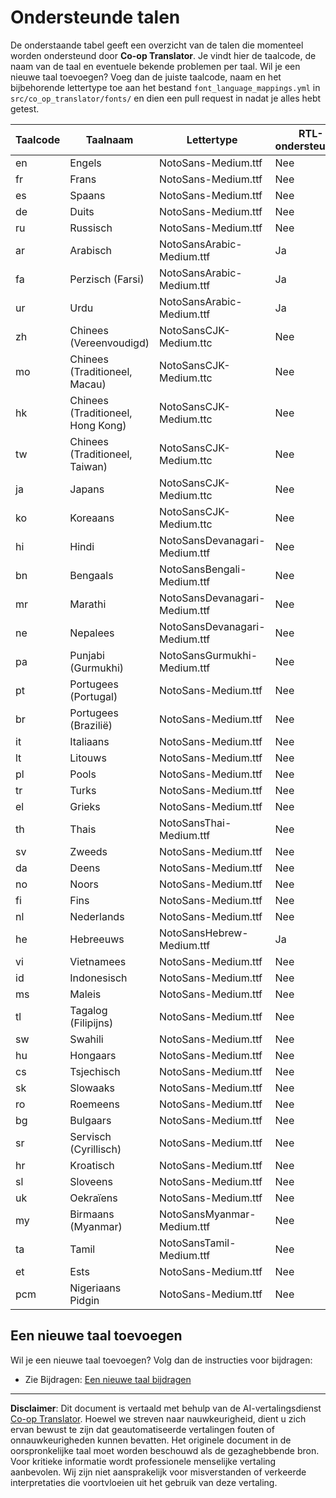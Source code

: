 <!--
CO_OP_TRANSLATOR_METADATA:
{
  "original_hash": "40660d83d2792201cad4aec9fdf25a29",
  "translation_date": "2025-10-22T13:56:23+00:00",
  "source_file": "getting_started/supported-languages.md",
  "language_code": "nl"
}
-->
# Ondersteunde talen

De onderstaande tabel geeft een overzicht van de talen die momenteel worden ondersteund door **Co-op Translator**. Je vindt hier de taalcode, de naam van de taal en eventuele bekende problemen per taal. Wil je een nieuwe taal toevoegen? Voeg dan de juiste taalcode, naam en het bijbehorende lettertype toe aan het bestand `font_language_mappings.yml` in `src/co_op_translator/fonts/` en dien een pull request in nadat je alles hebt getest.

| Taalcode      | Taalnaam                    | Lettertype                        | RTL-ondersteuning | Bekende problemen |
|---------------|----------------------------|-----------------------------------|-------------------|-------------------|
| en            | Engels                     | NotoSans-Medium.ttf               | Nee               | Nee               |
| fr            | Frans                      | NotoSans-Medium.ttf               | Nee               | Nee               |
| es            | Spaans                     | NotoSans-Medium.ttf               | Nee               | Nee               |
| de            | Duits                      | NotoSans-Medium.ttf               | Nee               | Nee               |
| ru            | Russisch                   | NotoSans-Medium.ttf               | Nee               | Nee               |
| ar            | Arabisch                   | NotoSansArabic-Medium.ttf         | Ja                | Nee               |
| fa            | Perzisch (Farsi)           | NotoSansArabic-Medium.ttf         | Ja                | Nee               |
| ur            | Urdu                       | NotoSansArabic-Medium.ttf         | Ja                | Nee               |
| zh            | Chinees (Vereenvoudigd)    | NotoSansCJK-Medium.ttc            | Nee               | Nee               |
| mo            | Chinees (Traditioneel, Macau) | NotoSansCJK-Medium.ttc         | Nee               | Nee               |
| hk            | Chinees (Traditioneel, Hong Kong) | NotoSansCJK-Medium.ttc      | Nee               | Nee               |
| tw            | Chinees (Traditioneel, Taiwan) | NotoSansCJK-Medium.ttc        | Nee               | Nee               |
| ja            | Japans                     | NotoSansCJK-Medium.ttc            | Nee               | Nee               |
| ko            | Koreaans                   | NotoSansCJK-Medium.ttc            | Nee               | Nee               |
| hi            | Hindi                      | NotoSansDevanagari-Medium.ttf     | Nee               | Nee               |
| bn            | Bengaals                   | NotoSansBengali-Medium.ttf        | Nee               | Nee               |
| mr            | Marathi                    | NotoSansDevanagari-Medium.ttf     | Nee               | Nee               |
| ne            | Nepalees                   | NotoSansDevanagari-Medium.ttf     | Nee               | Nee               |
| pa            | Punjabi (Gurmukhi)         | NotoSansGurmukhi-Medium.ttf       | Nee               | Nee               |
| pt            | Portugees (Portugal)       | NotoSans-Medium.ttf               | Nee               | Nee               |
| br            | Portugees (Brazilië)       | NotoSans-Medium.ttf               | Nee               | Nee               |
| it            | Italiaans                  | NotoSans-Medium.ttf               | Nee               | Nee               |
| lt            | Litouws                    | NotoSans-Medium.ttf               | Nee               | Nee               |
| pl            | Pools                      | NotoSans-Medium.ttf               | Nee               | Nee               |
| tr            | Turks                      | NotoSans-Medium.ttf               | Nee               | Nee               |
| el            | Grieks                     | NotoSans-Medium.ttf               | Nee               | Nee               |
| th            | Thais                      | NotoSansThai-Medium.ttf           | Nee               | Nee               |
| sv            | Zweeds                     | NotoSans-Medium.ttf               | Nee               | Nee               |
| da            | Deens                      | NotoSans-Medium.ttf               | Nee               | Nee               |
| no            | Noors                      | NotoSans-Medium.ttf               | Nee               | Nee               |
| fi            | Fins                       | NotoSans-Medium.ttf               | Nee               | Nee               |
| nl            | Nederlands                 | NotoSans-Medium.ttf               | Nee               | Nee               |
| he            | Hebreeuws                  | NotoSansHebrew-Medium.ttf         | Ja                | Nee               |
| vi            | Vietnamees                 | NotoSans-Medium.ttf               | Nee               | Nee               |
| id            | Indonesisch                | NotoSans-Medium.ttf               | Nee               | Nee               |
| ms            | Maleis                     | NotoSans-Medium.ttf               | Nee               | Nee               |
| tl            | Tagalog (Filipijns)        | NotoSans-Medium.ttf               | Nee               | Nee               |
| sw            | Swahili                    | NotoSans-Medium.ttf               | Nee               | Nee               |
| hu            | Hongaars                   | NotoSans-Medium.ttf               | Nee               | Nee               |
| cs            | Tsjechisch                 | NotoSans-Medium.ttf               | Nee               | Nee               |
| sk            | Slowaaks                   | NotoSans-Medium.ttf               | Nee               | Nee               |
| ro            | Roemeens                   | NotoSans-Medium.ttf               | Nee               | Nee               |
| bg            | Bulgaars                   | NotoSans-Medium.ttf               | Nee               | Nee               |
| sr            | Servisch (Cyrillisch)      | NotoSans-Medium.ttf               | Nee               | Nee               |
| hr            | Kroatisch                  | NotoSans-Medium.ttf               | Nee               | Nee               |
| sl            | Sloveens                   | NotoSans-Medium.ttf               | Nee               | Nee               |
| uk            | Oekraïens                  | NotoSans-Medium.ttf               | Nee               | Nee               |
| my            | Birmaans (Myanmar)         | NotoSansMyanmar-Medium.ttf        | Nee               | Nee               |
| ta            | Tamil                      | NotoSansTamil-Medium.ttf          | Nee               | Nee               |
| et            | Ests                       | NotoSans-Medium.ttf               | Nee               | Nee               |
| pcm           | Nigeriaans Pidgin          | NotoSans-Medium.ttf               | Nee               | Nee               |

## Een nieuwe taal toevoegen

Wil je een nieuwe taal toevoegen? Volg dan de instructies voor bijdragen:

- Zie Bijdragen: <a href="../CONTRIBUTING.md#contribute-a-new-language">Een nieuwe taal bijdragen</a>

---

**Disclaimer**:
Dit document is vertaald met behulp van de AI-vertalingsdienst [Co-op Translator](https://github.com/Azure/co-op-translator). Hoewel we streven naar nauwkeurigheid, dient u zich ervan bewust te zijn dat geautomatiseerde vertalingen fouten of onnauwkeurigheden kunnen bevatten. Het originele document in de oorspronkelijke taal moet worden beschouwd als de gezaghebbende bron. Voor kritieke informatie wordt professionele menselijke vertaling aanbevolen. Wij zijn niet aansprakelijk voor misverstanden of verkeerde interpretaties die voortvloeien uit het gebruik van deze vertaling.